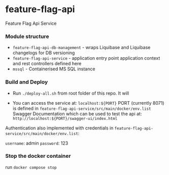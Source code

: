 # feature-flag-api
Feature Flag Api Service

### Module structure
- `feature-flag-api-db-management` - wraps Liquibase and Liquibase changelogs for DB versioning
- `feature-flag-api-service` - application entry point application context and rest controllers defined here
- `mssql` - Containerised MS SQL instance


### Build and Deploy

- Run `./deploy-all.sh` from root folder of this repo. It will 

- You can access the service at:
`localhost:${PORT}` PORT (currently 8071) is defined in `feature-flag-api-service/src/main/docker/env.list`
Swagger Documentation which can be used to test the api at:
`http://localhost:${PORT}/swagger-ui/index.html`

Authentication also implemented with credentials in `feature-flag-api-service/src/main/docker/env.list`:

`username`: admin
`password`: 123

### Stop the docker container 

run `docker compose stop`
